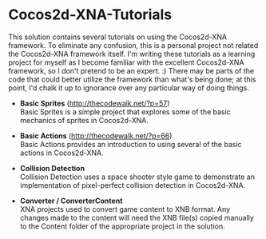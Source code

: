 Cocos2d-XNA-Tutorials
=====================

This solution contains several tutorials on using the Cocos2d-XNA framework.  To eliminate any confusion, this is a personal project not related the Cocos2d-XNA framework itself.  I'm writing these tutorials as a learning project for myself as I become familiar with the excellent Cocos2d-XNA framework, so I don't pretend to be an expert. :)  There may be parts of the code that could better utilize the framework than what's being done; at this point, I'd chalk it up to ignorance over any particular way of doing things.

* <b>Basic Sprites</b> (http://thecodewalk.net/?p=57)<br>
  Basic Sprites is a simple project that explores some of the basic mechanics of sprites in Cocos2d-XNA.

* <b>Basic Actions</b> (http://thecodewalk.net/?p=66)<br>
Basic Actions provides an introduction to using several of the basic actions in Cocos2d-XNA.

* <b>Collision Detection</b><br>
Collision Detection uses a space shooter style game to demonstrate an implementation of pixel-perfect collision detection in Cocos2d-XNA.

* <b>Converter / ConverterContent</b><br>
XNA projects used to convert game content to XNB format.  Any changes made to the content will need the XNB file(s) copied manually to the Content folder of the appropriate project in the solution.
